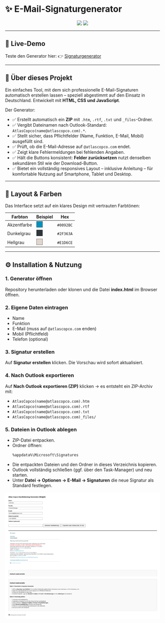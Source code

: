 # ✨ E-Mail-Signaturgenerator

<p align="center">
  <img src="https://img.shields.io/badge/version-1.1.0-0092BC?style=for-the-badge" />
  <img src="https://img.shields.io/badge/status-stable-2F363A?style=for-the-badge" />
</p>

---

## 🚀 Live-Demo
Teste den Generator hier:
👉 [Signaturgenerator](https://jphermans.github.io/acsignatureDE/)

---

## 📌 Über dieses Projekt
Ein einfaches Tool, mit dem sich professionelle E-Mail-Signaturen automatisch erstellen lassen – speziell abgestimmt auf den Einsatz in Deutschland. Entwickelt mit **HTML, CSS und JavaScript**.

Der Generator:
- ✅ Erstellt automatisch ein **ZIP** mit `.htm`, `.rtf`, `.txt` und `_files`-Ordner.
- ✅ Vergibt Dateinamen nach Outlook-Standard: `AtlasCopco(name@atlascopco.com).*`.
- ✅ Stellt sicher, dass Pflichtfelder (Name, Funktion, E-Mail, Mobil) ausgefüllt sind.
- ✅ Prüft, ob die E-Mail-Adresse auf `@atlascopco.com` endet.
- ✅ Zeigt klare Fehlermeldungen bei fehlenden Angaben.
- ✅ Hält die Buttons konsistent: **Felder zurücksetzen** nutzt denselben sekundären Stil wie der Download-Button.
- ✅ Bietet ein vollständig responsives Layout – inklusive Anleitung – für komfortable Nutzung auf Smartphone, Tablet und Desktop.

---

## 🎨 Layout & Farben
Das Interface setzt auf ein klares Design mit vertrauten Farbtönen:

| Farbton | Beispiel | Hex |
| --- | --- | --- |
| Akzentfarbe | <img src="assets/colors/0092BC.svg" width="20"/> | `#0092BC` |
| Dunkelgrau | <img src="assets/colors/2F363A.svg" width="20"/> | `#2F363A` |
| Hellgrau  | <img src="assets/colors/E1D6CE.svg" width="20"/> | `#E1D6CE` |

---

## ⚙️ Installation & Nutzung

### 1. Generator öffnen
Repository herunterladen oder klonen und die Datei **index.html** im Browser öffnen.

### 2. Eigene Daten eintragen
- Name
- Funktion
- E-Mail (muss auf `@atlascopco.com` enden)
- Mobil (Pflichtfeld)
- Telefon (optional)

### 3. Signatur erstellen
Auf **Signatur erstellen** klicken. Die Vorschau wird sofort aktualisiert.

### 4. Nach Outlook exportieren
Auf **Nach Outlook exportieren (ZIP)** klicken → es entsteht ein ZIP-Archiv mit:
- `AtlasCopco(name@atlascopco.com).htm`
- `AtlasCopco(name@atlascopco.com).rtf`
- `AtlasCopco(name@atlascopco.com).txt`
- `AtlasCopco(name@atlascopco.com)_files/`

### 5. Dateien in Outlook ablegen
- ZIP-Datei entpacken.
- Ordner öffnen:
  ```bash
  %appdata%\Microsoft\Signatures
  ```
- Die entpackten Dateien und den Ordner in dieses Verzeichnis kopieren.
- Outlook vollständig schließen (ggf. über den Task-Manager) und neu starten.
- Unter **Datei → Optionen → E-Mail → Signaturen** die neue Signatur als Standard festlegen.

![Signaturvorschau](assets/generator.png)
